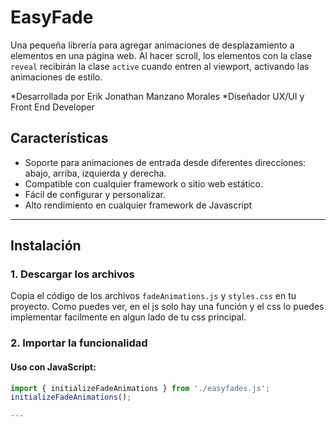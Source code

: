 # EasyFade

Una pequeña librería para agregar animaciones de desplazamiento a elementos en una página web. Al hacer scroll, los elementos con la clase `reveal` recibirán la clase `active` cuando entren al viewport, activando las animaciones de estilo.

*Desarrollada por Erik Jonathan Manzano Morales
*Diseñador UX/UI y Front End Developer

## Características

- Soporte para animaciones de entrada desde diferentes direcciones: abajo, arriba, izquierda y derecha.
- Compatible con cualquier framework o sitio web estático.
- Fácil de configurar y personalizar.
- Alto rendimiento en cualquier framework de Javascript

---

## Instalación

### 1. Descargar los archivos
Copia el código de los archivos `fadeAnimations.js` y `styles.css` en tu proyecto. Como puedes ver, en el js solo hay una función y el css lo puedes implementar facilmente en algun lado de tu css principal.

### 2. Importar la funcionalidad
#### Uso con JavaScript:
```javascript
import { initializeFadeAnimations } from './easyfades.js';
initializeFadeAnimations();

---

